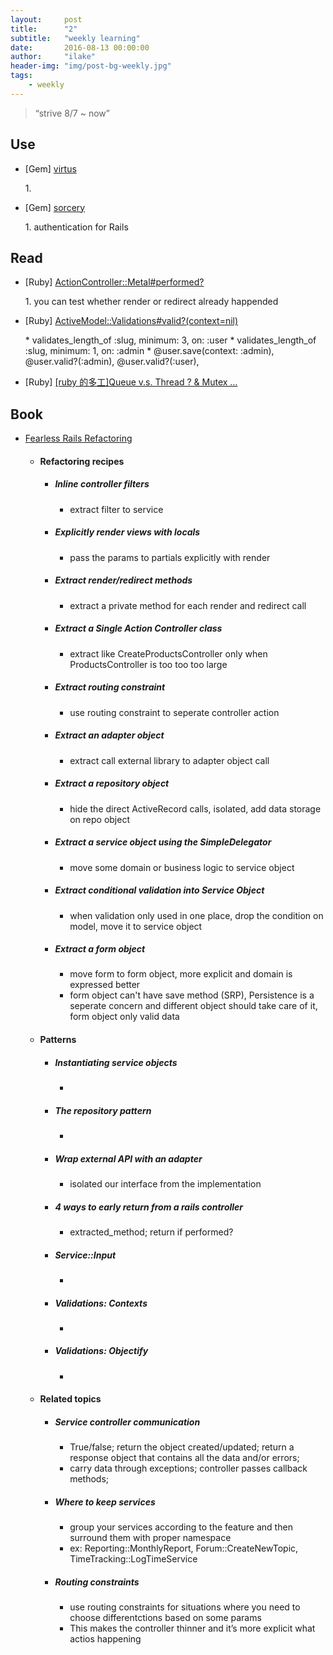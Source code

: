 ```yaml
---
layout:     post
title:      "2"
subtitle:   "weekly learning"
date:       2016-08-13 00:00:00
author:     "ilake"
header-img: "img/post-bg-weekly.jpg"
tags:
    - weekly
---
```

> “strive 8/7 ~ now”

## Use
* <p>[Gem] <a href="https://github.com/solnic/virtus">virtus</a></p>
  1.

* <p>[Gem] <a href="https://github.com/NoamB/sorcery">sorcery</a></p>
  1. authentication for Rails

## Read
* <p>[Ruby] <a href="http://api.rubyonrails.org/v4.1.4/classes/ActionController/Metal.html#method-i-performed-3F">ActionController::Metal#performed?</a></p>
  1. you can test whether render or redirect already happended

* <p>[Ruby] <a href="http://api.rubyonrails.org/classes/ActiveModel/Validations.html#method-i-valid-3F">ActiveModel::Validations#valid?(context=nil)</a></p>
  * validates_length_of :slug, minimum: 3, on: :user
  * validates_length_of :slug, minimum: 1, on: :admin
  * @user.save(context: :admin), @user.valid?(:admin), @user.valid?(:user),

* <p>[Ruby] <a href="http://railsfun.tw/t/ruby-queue-v-s-thread-mutex/619/2">[ruby 的多工]Queue v.s. Thread ? & Mutex …</a></p>

## Book
* <p> <a href="http://rails-refactoring.com/">Fearless Rails Refactoring</a></p>

  * #### Refactoring recipes

     * ##### Inline controller filters
         * extract filter to service

     * ##### Explicitly render views with locals
         * pass the params to partials explicitly with render

     * ##### Extract render/redirect methods
         * extract a private method for each render and redirect call

     * ##### Extract a Single Action Controller class
         * extract like CreateProductsController only when ProductsController is too too too large

     * ##### Extract routing constraint
         * use routing constraint to seperate controller action

     * ##### Extract an adapter object
         * extract call external library to adapter object call

     * ##### Extract a repository object
         * hide the direct ActiveRecord calls, isolated, add data storage on repo object

     * ##### Extract a service object using the SimpleDelegator
         * move some domain or business logic to service object

     * ##### Extract conditional validation into Service Object
         * when validation only used in one place, drop the condition on model, move it to service object

     * ##### Extract a form object
         * move form to form object, more explicit and domain is expressed better
         * form object can't have save method (SRP), Persistence is a seperate concern and different object should take care of it, form object only valid data

  * #### Patterns

     * ##### Instantiating service objects
       *

     * ##### The repository pattern
       *

     * ##### Wrap external API with an adapter
         * isolated our interface from the implementation

     * ##### 4 ways to early return from a rails controller

         * extracted_method; return if performed?

     * ##### Service::Input
       *

     * ##### Validations: Contexts
       *

     * ##### Validations: Objectify
       *

  * #### Related topics

     * ##### Service controller communication
         * True/false; return the object created/updated; return a response object that contains all the data and/or errors;
         * carry data through exceptions; controller passes callback methods;

     * ##### Where to keep services
         * group your services according to the feature and then surround them with proper namespace
         * ex: Reporting::MonthlyReport, Forum::CreateNewTopic, TimeTracking::LogTimeService

     * ##### Routing constraints
         * use routing constraints for situations where you need to choose differentctions based on some params
         * This makes the controller thinner and it’s more explicit what actios happening
